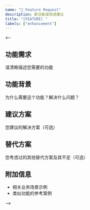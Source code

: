 ```yaml
---
name: "🚀 Feature Request"
description: 新功能或改进建议
title: "[FEATURE] "
labels: ["enhancement"]
---
```


<!-- 请删除注释后填写 -->

<--
## 功能需求
请清晰描述您需要的功能

## 功能背景
为什么需要这个功能？解决什么问题？

## 建议方案
您建议的解决方案（可选）

## 替代方案
您考虑过的其他替代方案及其不足（可选）

## 附加信息
- 相关业务场景示例
- 类似功能的参考案例

-->
